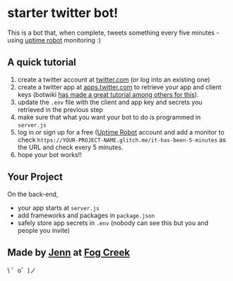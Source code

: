 starter twitter bot!
=====================

This is a bot that, when complete, tweets something every five minutes - using [uptime robot](https://uptimerobot.com) monitoring :)

## A quick tutorial

1. create a twitter account at [twitter.com](http://twitter.com) (or log into an existing one)
2. create a twitter app at [apps.twitter.com](http://apps.twitter.com) to retrieve your app and client keys (botwiki [has made a great tutorial among others for this](https://botwiki.org/tutorials/how-to-create-a-twitter-app/)).
3. update the `.env` file with the client and app key and secrets you retrieved in the previous step
4. make sure that what you want your bot to do is programmed in `server.js`
5. log in or sign up for a free ([Uptime Robot](https://uptimerobot.com/) account and add a monitor to check `https://YOUR-PROJECT-NAME.glitch.me/it-has-been-5-minutes` as the URL and check every 5 minutes.
6. hope your bot works!!

Your Project
------------

On the back-end,
- your app starts at `server.js`
- add frameworks and packages in `package.json`
- safely store app secrets in `.env` (nobody can see this but you and people you invite)


Made by [Jenn](https://glitch.com/@jennschiffer) at [Fog Creek](https://fogcreek.com/)
-------------------

\ ゜o゜)ノ
